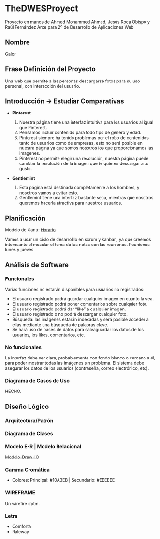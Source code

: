 # TheDWESProyect
Proyecto en manos de Ahmed Mohammed Ahmed, Jesús Roca Obispo y Raúl Fernández Arce para 2º de Desarrollo de Aplicaciones Web

## Nombre
Galor

## Frase Definición del Proyecto
Una web que permite a las personas descargarse fotos para su uso personal, con interacción del usuario.

## Introducción -> Estudiar Comparativas
- **Pinterest**
    1. Nuestra página tiene una interfaz intuitiva para los usuarios al igual que Pinterest.
    2. Pensamos incluir contenido para todo tipo de género y edad.
    3. Pinterest siempre ha tenido problemas por el robo de contenidos tanto de usuarios como de empresas, esto no será posible en nuestra página ya que somos nosotros los que proporcionamos las imagenes.
    4. Pinterest no permite elegir una resolución, nuestra página puede cambiar la resolución de la imagen que te quieres descargar a tu gusto.

- **Gentlemint**
    1. Esta página está destinada completamente a los hombres, y nosotros vamos a evitar ésto.
    2. Gentlemint tiene una interfaz bastante seca, mientras que nosotros queremos hacerla atractiva para nuestros usuarios.

## Planificación
Modelo de Gantt: [Horario](https://raulfa01.monday.com/boards/2287268298/views/50337450)

Vamos a usar un ciclo de desarrolllo en scrum y kanban, ya que creemos interesante el mezclar el tema de las notas con las reuniones.
Reuniones lunes y jueves

## Análisis de Software
### Funcionales
Varias funciones no estarán disponibles para usuarios no registrados:

- El usuario registrado podrá guardar cualquier imagen en cuanto la vea.
- El usuario registrado podrá poner comentarios sobre cualquier foto.
- El usuario registrado podrá dar “like” a cualquier imagen.
- El usuario registrado o no podrá descargar cualquier foto.
- Búsqueda: las imágenes estarán indexadas y será posible acceder a ellas mediante una búsqueda de palabras clave.
- Se hará uso de bases de datos para salvaguardar los datos de los usuarios, los likes, comentarios, etc.
### No funcionales
La interfaz debe ser clara, probablemente con fondo blanco o cercano a él, para poder mostrar todas las imágenes sin problema.
El sistema debe asegurar los datos de los usuarios (contraseña, correo electrónico, etc).

### Diagrama de Casos de Uso

HECHO.

## Diseño Lógico

### Arquitectura/Patrón

### Diagrama de Clases

### Modelo E-R | Modelo Relacional
[Modelo-Draw-IO](https://app.diagrams.net/#HNeiroh%2FTheDWESProyect%2Fmain%2FGalorER)

### Gamma Cromática

- Colores: Principal: #10A3EB | Secundario: #EEEEEE

### WIREFRAME

Un wirefire dptm.

### Letra

- Comforta
- Raleway
